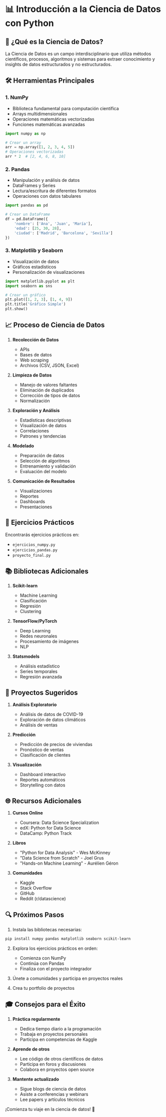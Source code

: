 # 📊 Introducción a la Ciencia de Datos con Python

## 🌟 ¿Qué es la Ciencia de Datos?

La Ciencia de Datos es un campo interdisciplinario que utiliza métodos científicos, procesos, algoritmos y sistemas para extraer conocimiento y insights de datos estructurados y no estructurados.

## 🛠️ Herramientas Principales

### 1. NumPy
- Biblioteca fundamental para computación científica
- Arrays multidimensionales
- Operaciones matemáticas vectorizadas
- Funciones matemáticas avanzadas

```python
import numpy as np

# Crear un array
arr = np.array([1, 2, 3, 4, 5])
# Operaciones vectorizadas
arr * 2  # [2, 4, 6, 8, 10]
```

### 2. Pandas
- Manipulación y análisis de datos
- DataFrames y Series
- Lectura/escritura de diferentes formatos
- Operaciones con datos tabulares

```python
import pandas as pd

# Crear un DataFrame
df = pd.DataFrame({
    'nombre': ['Ana', 'Juan', 'María'],
    'edad': [25, 30, 28],
    'ciudad': ['Madrid', 'Barcelona', 'Sevilla']
})
```

### 3. Matplotlib y Seaborn
- Visualización de datos
- Gráficos estadísticos
- Personalización de visualizaciones

```python
import matplotlib.pyplot as plt
import seaborn as sns

# Crear un gráfico
plt.plot([1, 2, 3], [1, 4, 9])
plt.title('Gráfico Simple')
plt.show()
```

## 📈 Proceso de Ciencia de Datos

1. **Recolección de Datos**
   - APIs
   - Bases de datos
   - Web scraping
   - Archivos (CSV, JSON, Excel)

2. **Limpieza de Datos**
   - Manejo de valores faltantes
   - Eliminación de duplicados
   - Corrección de tipos de datos
   - Normalización

3. **Exploración y Análisis**
   - Estadísticas descriptivas
   - Visualización de datos
   - Correlaciones
   - Patrones y tendencias

4. **Modelado**
   - Preparación de datos
   - Selección de algoritmos
   - Entrenamiento y validación
   - Evaluación del modelo

5. **Comunicación de Resultados**
   - Visualizaciones
   - Reportes
   - Dashboards
   - Presentaciones

## 🎯 Ejercicios Prácticos

Encontrarás ejercicios prácticos en:
- `ejercicios_numpy.py`
- `ejercicios_pandas.py`
- `proyecto_final.py`

## 📚 Bibliotecas Adicionales

1. **Scikit-learn**
   - Machine Learning
   - Clasificación
   - Regresión
   - Clustering

2. **TensorFlow/PyTorch**
   - Deep Learning
   - Redes neuronales
   - Procesamiento de imágenes
   - NLP

3. **Statsmodels**
   - Análisis estadístico
   - Series temporales
   - Regresión avanzada

## 💼 Proyectos Sugeridos

1. **Análisis Exploratorio**
   - Análisis de datos de COVID-19
   - Exploración de datos climáticos
   - Análisis de ventas

2. **Predicción**
   - Predicción de precios de viviendas
   - Pronóstico de ventas
   - Clasificación de clientes

3. **Visualización**
   - Dashboard interactivo
   - Reportes automáticos
   - Storytelling con datos

## 🌐 Recursos Adicionales

1. **Cursos Online**
   - Coursera: Data Science Specialization
   - edX: Python for Data Science
   - DataCamp: Python Track

2. **Libros**
   - "Python for Data Analysis" - Wes McKinney
   - "Data Science from Scratch" - Joel Grus
   - "Hands-on Machine Learning" - Aurélien Géron

3. **Comunidades**
   - Kaggle
   - Stack Overflow
   - GitHub
   - Reddit (r/datascience)

## 🔍 Próximos Pasos

1. Instala las bibliotecas necesarias:
```bash
pip install numpy pandas matplotlib seaborn scikit-learn
```

2. Explora los ejercicios prácticos en orden:
   - Comienza con NumPy
   - Continúa con Pandas
   - Finaliza con el proyecto integrador

3. Únete a comunidades y participa en proyectos reales

4. Crea tu portfolio de proyectos

## 🎓 Consejos para el Éxito

1. **Práctica regularmente**
   - Dedica tiempo diario a la programación
   - Trabaja en proyectos personales
   - Participa en competencias de Kaggle

2. **Aprende de otros**
   - Lee código de otros científicos de datos
   - Participa en foros y discusiones
   - Colabora en proyectos open source

3. **Mantente actualizado**
   - Sigue blogs de ciencia de datos
   - Asiste a conferencias y webinars
   - Lee papers y artículos técnicos

¡Comienza tu viaje en la ciencia de datos! 🚀 